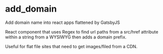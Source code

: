 # add_domain
Add domain name into react apps flattened by GatsbyJS

React component that uses Regex to find url paths from a src/href attribute within a string from a WYSIWYG then adds a domain prefix. 

Useful for flat file sites that need to get images/filed from a CDN.
